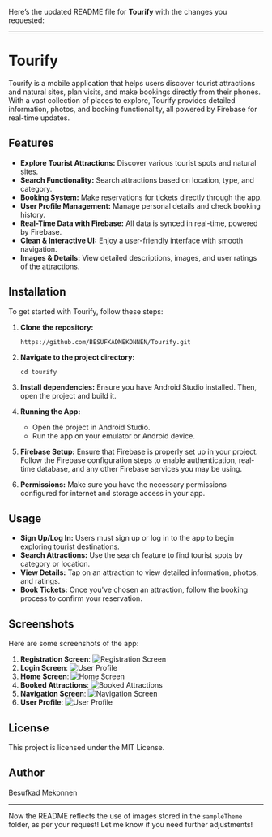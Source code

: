 Here’s the updated README file for **Tourify** with the changes you requested:

---

# Tourify

Tourify is a mobile application that helps users discover tourist attractions and natural sites, plan visits, and make bookings directly from their phones. With a vast collection of places to explore, Tourify provides detailed information, photos, and booking functionality, all powered by Firebase for real-time updates.

## Features

- **Explore Tourist Attractions:** Discover various tourist spots and natural sites.
- **Search Functionality:** Search attractions based on location, type, and category.
- **Booking System:** Make reservations for tickets directly through the app.
- **User Profile Management:** Manage personal details and check booking history.
- **Real-Time Data with Firebase:** All data is synced in real-time, powered by Firebase.
- **Clean & Interactive UI:** Enjoy a user-friendly interface with smooth navigation.
- **Images & Details:** View detailed descriptions, images, and user ratings of the attractions.

## Installation

To get started with Tourify, follow these steps:

1. **Clone the repository:**
   ```
   https://github.com/BESUFKADMEKONNEN/Tourify.git
   ```

2. **Navigate to the project directory:**
   ```
   cd tourify
   ```

3. **Install dependencies:**
   Ensure you have Android Studio installed. Then, open the project and build it.

4. **Running the App:**
   - Open the project in Android Studio.
   - Run the app on your emulator or Android device.

5. **Firebase Setup:**
   Ensure that Firebase is properly set up in your project. Follow the Firebase configuration steps to enable authentication, real-time database, and any other Firebase services you may be using.

6. **Permissions:**
   Make sure you have the necessary permissions configured for internet and storage access in your app.

## Usage

- **Sign Up/Log In:** Users must sign up or log in to the app to begin exploring tourist destinations.
- **Search Attractions:** Use the search feature to find tourist spots by category or location.
- **View Details:** Tap on an attraction to view detailed information, photos, and ratings.
- **Book Tickets:** Once you've chosen an attraction, follow the booking process to confirm your reservation.

## Screenshots

Here are some screenshots of the app:

1. **Registration Screen**: ![Registration Screen](sampleTheme/resg.jpg)
2. **Login Screen**: ![User Profile](sampleTheme/login.jpg)
3. **Home Screen**: ![Home Screen](sampleTheme/home.jpg)
4. **Booked Attractions**: ![Booked Attractions](sampleTheme/book.jpg)
5. **Navigation Screen**: ![Navigation Screen](sampleTheme/nav.jpg)
6. **User Profile**: ![User Profile](sampleTheme/profile.jpg)

## License

This project is licensed under the MIT License.

## Author

Besufkad Mekonnen

---

Now the README reflects the use of images stored in the `sampleTheme` folder, as per your request! Let me know if you need further adjustments!
